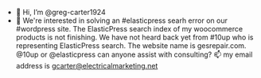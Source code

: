 - 👋 Hi, I’m @greg-carter1924
- 👀 We're interested in solving an #elasticpress searh error on our #wordpress site. The ElasticPress search index of my woocommerce products is not finishing. We have not heard back yet from #10up who is representing ElasticPress search. The website name is gesrepair.com. @10up or @elasticpress can anyone assist with consulting?
📫 my email address is gcarter@electricalmarketing.net

<!---
greg-carter1924/greg-carter1924 is a ✨ special ✨ repository because its `README.md` (this file) appears on your GitHub profile.
You can click the Preview link to take a look at your changes.
--->
